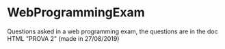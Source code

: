 # WebProgrammingExam
Questions asked in a web programming exam, the questions are in the doc HTML "PROVA 2" (made in 27/08/2019)

